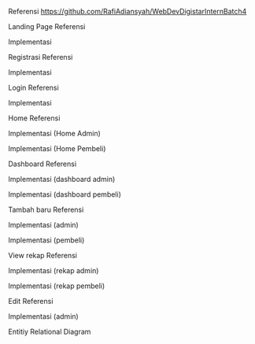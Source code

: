 Referensi
https://github.com/RafiAdiansyah/WebDevDigistarInternBatch4

Landing Page
Referensi
 
 
 

Implementasi
 
 
 
 
 
 

Registrasi
Referensi
 

Implementasi
 

Login
Referensi
 
Implementasi
 

Home
Referensi
 
 
 

Implementasi (Home Admin)
 
Implementasi (Home Pembeli)
 
 
 
 
 
 
 

Dashboard
Referensi
 
 
Implementasi (dashboard admin)
 
Implementasi (dashboard pembeli)
 

Tambah baru
Referensi
 

Implementasi (admin)
 
Implementasi (pembeli)
 

View rekap
Referensi
 

Implementasi (rekap admin)
 
Implementasi (rekap pembeli)
 

Edit
Referensi
 
Implementasi (admin)
 

Entitiy Relational Diagram
 



